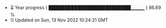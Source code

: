 - ⏳ Year progress { ██████████████████████████▁▁▁▁ } 86.69 %
- ⏰ Updated on Sun, 13 Nov 2022 10:24:21 GMT

